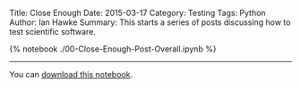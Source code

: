 Title: Close Enough
Date: 2015-03-17
Category: Testing
Tags: Python
Author: Ian Hawke
Summary: This starts a series of posts discussing how to test scientific software.

<!-- the next line is the key to include the notebook here: -->

{% notebook ./00-Close-Enough-Post-Overall.ipynb %}

-------

You can [download this notebook]({filename}/notebooks/00-Close-Enough-Post-Overall.ipynb).

